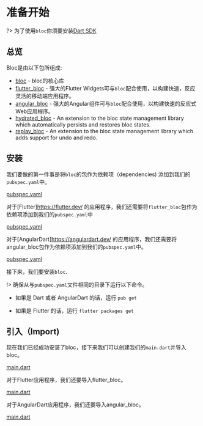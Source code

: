 # 准备开始

?> 为了使用`bloc`你须要安装[Dart SDK](https://dart.dev/get-dart)

## 总览

Bloc是由以下包所组成:

- [bloc](https://pub.dev/packages/bloc) - bloc的核心库
- [flutter_bloc](https://pub.dev/packages/flutter_bloc) - 强大的Flutter Widgets可与`bloc`配合使用，以构建快速，反应灵活的移动端应用程序。
- [angular_bloc](https://pub.dev/packages/angular_bloc) - 强大的Angular组件可与`bloc`配合使用，以构建快速的反应式Web应用程序。
- [hydrated_bloc](https://pub.dev/packages/hydrated_bloc) - An extension to the bloc state management library which automatically persists and restores bloc states.
- [replay_bloc](https://pub.dev/packages/replay_bloc) - An extension to the bloc state management library which adds support for undo and redo.

## 安装

我们要做的第一件事是将`bloc`的包作为依赖项（dependencies) 添加到我们的`pubspec.yaml`中。

[pubspec.yaml](../_snippets/getting_started/bloc_pubspec.yaml.md ':include')

对于[Flutter]https://flutter.dev/ 的应用程序，我们还需要将`flutter_bloc`包作为依赖项添加到我们的`pubspec.yaml`中 

[pubspec.yaml](../_snippets/getting_started/flutter_bloc_pubspec.yaml.md ':include')

对于[AngularDart]https://angulardart.dev/ 的应用程序，我们还需要将angular_bloc包作为依赖项添加到我们的`pubspec.yaml`中。

[pubspec.yaml](../_snippets/getting_started/angular_bloc_pubspec.yaml.md ':include')

接下来，我们要安装`bloc`.

!> 确保从与`pubspec.yaml`文件相同的目录下运行以下命令。

- 如果是 Dart 或者 AngularDart 的话，运行 `pub get`

- 如果是 Flutter 的话，运行 `flutter packages get`

## 引入（Import)

现在我们已经成功安装了bloc，接下来我们可以创建我们的`main.dart`并导入bloc。

[main.dart](../_snippets/getting_started/bloc_main.dart.md ':include')

对于Flutter应用程序，我们还要导入flutter_bloc。

[main.dart](../_snippets/getting_started/flutter_bloc_main.dart.md ':include')

对于AngularDart应用程序，我们还要导入angular_bloc。

[main.dart](../_snippets/getting_started/angular_bloc_main.dart.md ':include')
